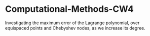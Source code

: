 # Computational-Methods-CW4
Investigating the maximum error of the Lagrange polynomial, over equispaced points and Chebyshev nodes, as we increase its degree.
